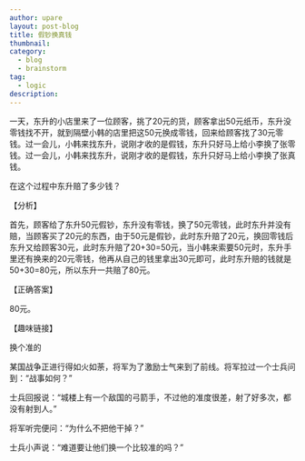 ```yaml
---
author: upare
layout: post-blog
title: 假钞换真钱
thumbnail:
category:
  - blog
  - brainstorm
tag:
  - logic
description: 
---
```

一天，东升的小店里来了一位顾客，挑了20元的货，顾客拿出50元纸币，东升没零钱找不开，就到隔壁小韩的店里把这50元换成零钱，回来给顾客找了30元零钱。过一会儿，小韩来找东升，说刚才收的是假钱，东升只好马上给小李换了张零钱。过一会儿，小韩来找东升，说刚才收的是假钱，东升只好马上给小李换了张真钱。

在这个过程中东升赔了多少钱？

【分析】

首先，顾客给了东升50元假钞，东升没有零钱，换了50元零钱，此时东升并没有赔，当顾客买了20元的东西，由于50元是假钞，此时东升赔了20元，换回零钱后东升又给顾客30元，此时东升赔了20+30=50元，当小韩来索要50元时，东升手里还有换来的20元零钱，他再从自己的钱里拿出30元即可，此时东升赔的钱就是50+30=80元，所以东升一共赔了80元。

【正确答案】

80元。

【趣味链接】

换个准的

某国战争正进行得如火如荼，将军为了激励士气来到了前线。将军拉过一个士兵问到：“战事如何？”

士兵回报说：“城楼上有一个敌国的弓箭手，不过他的准度很差，射了好多次，都没有射到人。”

将军听完便问：“为什么不把他干掉？”

士兵小声说：“难道要让他们换一个比较准的吗？”